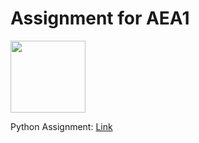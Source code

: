 # Assignment for AEA1
<img src="https://tyler58546.com/wp-content/uploads/2017/09/python.png" width="120" height="115"/>

Python Assignment: [Link](https://vmargallo.github.io/Assignment/Victor%20Margallo%20AEA%201.html)

